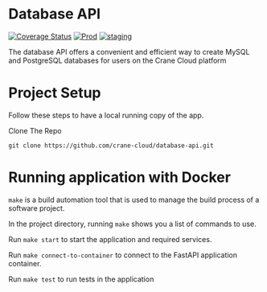 # Database API
[![Coverage Status](https://coveralls.io/repos/github/crane-cloud/database-api/badge.svg?branch=develop)](https://coveralls.io/github/crane-cloud/database-api?branch=develop)
[![Prod](https://github.com/crane-cloud/database-api/actions/workflows/prod.yml/badge.svg)](https://github.com/crane-cloud/database-api/actions/workflows/prod.yml)
[![staging](https://github.com/crane-cloud/database-api/actions/workflows/staging.yaml/badge.svg)](https://github.com/crane-cloud/database-api/actions/workflows/staging.yaml)

The database API offers a convenient and efficient way to create MySQL and PostgreSQL databases for users on the Crane Cloud platform

# Project Setup

Follow these steps to have a local running copy of the app.

Clone The Repo

```
git clone https://github.com/crane-cloud/database-api.git
```

# Running application with Docker

`make` is a build automation tool that is used to manage the build process of a software project.

In the project directory, running `make` shows you a list of commands to use.

Run `make start` to start the application and required services.

Run `make connect-to-container` to connect to the FastAPI application container.

Run `make test` to run tests in the application
